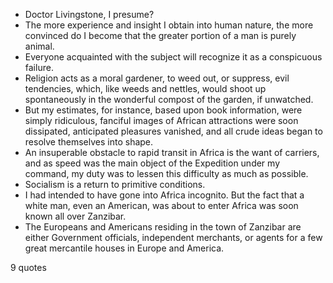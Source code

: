  - Doctor Livingstone, I presume?
 - The more experience and insight I obtain into human nature, the more convinced do I become that the greater portion of a man is purely animal.
 - Everyone acquainted with the subject will recognize it as a conspicuous failure.
 - Religion acts as a moral gardener, to weed out, or suppress, evil tendencies, which, like weeds and nettles, would shoot up spontaneously in the wonderful compost of the garden, if unwatched.
 - But my estimates, for instance, based upon book information, were simply ridiculous, fanciful images of African attractions were soon dissipated, anticipated pleasures vanished, and all crude ideas began to resolve themselves into shape.
 - An insuperable obstacle to rapid transit in Africa is the want of carriers, and as speed was the main object of the Expedition under my command, my duty was to lessen this difficulty as much as possible.
 - Socialism is a return to primitive conditions.
 - I had intended to have gone into Africa incognito. But the fact that a white man, even an American, was about to enter Africa was soon known all over Zanzibar.
 - The Europeans and Americans residing in the town of Zanzibar are either Government officials, independent merchants, or agents for a few great mercantile houses in Europe and America.

9 quotes